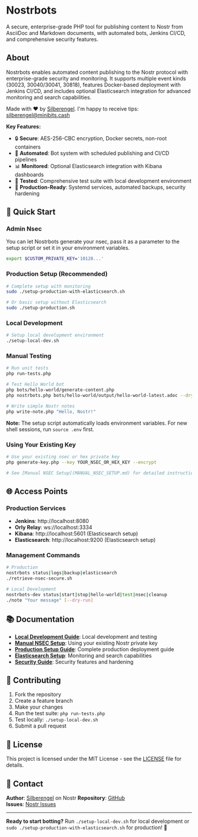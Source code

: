 # Nostrbots

A secure, enterprise-grade PHP tool for publishing content to Nostr from AsciiDoc and Markdown documents, with automated bots, Jenkins CI/CD, and comprehensive security features.

## About

Nostrbots enables automated content publishing to the Nostr protocol with enterprise-grade security and monitoring. It supports multiple event kinds (30023, 30040/30041, 30818), features Docker-based deployment with Jenkins CI/CD, and includes optional Elasticsearch integration for advanced monitoring and search capabilities.

Made with ❤️ by [Silberengel](https://github.com/Silberengel).
I'm happy to receive tips: silberengel@minibits.cash

**Key Features:**
- 🔒 **Secure**: AES-256-CBC encryption, Docker secrets, non-root containers
- 🤖 **Automated**: Bot system with scheduled publishing and CI/CD pipelines
- 📊 **Monitored**: Optional Elasticsearch integration with Kibana dashboards
- 🧪 **Tested**: Comprehensive test suite with local development environment
- 🚀 **Production-Ready**: Systemd services, automated backups, security hardening

## 🚀 Quick Start

### Admin Nsec
You can let Nostrbots generate your nsec, pass it as a parameter to the setup script or set it in your environment variables.
```bash
export $CUSTOM_PRIVATE_KEY='10128...'
```

### Production Setup (Recommended)
```bash
# Complete setup with monitoring
sudo ./setup-production-with-elasticsearch.sh

# Or basic setup without Elasticsearch
sudo ./setup-production.sh
```

### Local Development
```bash
# Setup local development environment
./setup-local-dev.sh
```

### Manual Testing
```bash
# Run unit tests
php run-tests.php

# Test Hello World bot
php bots/hello-world/generate-content.php
php nostrbots.php bots/hello-world/output/hello-world-latest.adoc --dry-run

# Write simple Nostr notes
php write-note.php "Hello, Nostr!"
```

**Note:** The setup script automatically loads environment variables. For new shell sessions, run `source .env` first.

### Using Your Existing Key
```bash
# Use your existing nsec or hex private key
php generate-key.php --key YOUR_NSEC_OR_HEX_KEY --encrypt

# See [Manual NSEC Setup](MANUAL_NSEC_SETUP.md) for detailed instructions
```

## 🌐 Access Points

### Production Services
- **Jenkins**: http://localhost:8080
- **Orly Relay**: ws://localhost:3334
- **Kibana**: http://localhost:5601 (Elasticsearch setup)
- **Elasticsearch**: http://localhost:9200 (Elasticsearch setup)

### Management Commands
```bash
# Production
nostrbots status|logs|backup|elasticsearch
./retrieve-nsec-secure.sh

# Local Development
nostrbots-dev status|start|stop|hello-world|test|nsec|cleanup
./note "Your message" [--dry-run]
```

## 📚 Documentation

- **[Local Development Guide](LOCAL_DEVELOPMENT.md)**: Local development and testing
- **[Manual NSEC Setup](MANUAL_NSEC_SETUP.md)**: Using your existing Nostr private key
- **[Production Setup Guide](PRODUCTION_SETUP.md)**: Complete production deployment guide
- **[Elasticsearch Setup](ELASTICSEARCH_SETUP.md)**: Monitoring and search capabilities
- **[Security Guide](SECURITY_GUIDE.md)**: Security features and hardening

## 🤝 Contributing

1. Fork the repository
2. Create a feature branch
3. Make your changes
4. Run the test suite: `php run-tests.php`
5. Test locally: `./setup-local-dev.sh`
6. Submit a pull request

## 📄 License

This project is licensed under the MIT License - see the [LICENSE](LICENSE) file for details.

## 📧 Contact

**Author**: [Silberengel](https://jumble.imwald.eu/users/npub1l5sga6xg72phsz5422ykujprejwud075ggrr3z2hwyrfgr7eylqstegx9z) on Nostr
**Repository**: [GitHub](https://github.com/Silberengel/nostrbots)  
**Issues**: [Nostr Issues](https://gitworkshop.dev/npub1l5sga6xg72phsz5422ykujprejwud075ggrr3z2hwyrfgr7eylqstegx9z/theforest.nostr1.com/Nostrbots)

---

**Ready to start botting?** Run `./setup-local-dev.sh` for local development or `sudo ./setup-production-with-elasticsearch.sh` for production! 🚀